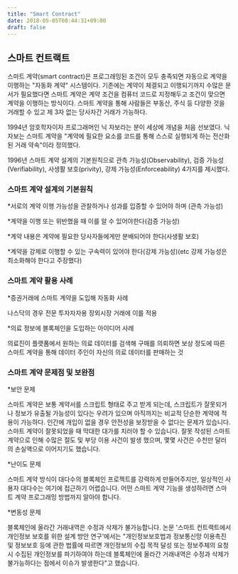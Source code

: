 ```yaml
---
title: "Smart Contract"
date: 2018-05-05T08:44:31+09:00
draft: false
---
```

## 스마트 컨트랙트


스마트 계약(smart contract)은 프로그래밍된 조건이 모두 충족되면 자동으로 계약을 이행하는 "자동화 계약" 시스템이다.
기존에는 계약이 체결되고 이행되기까지 수많은 문서가 필요했다면 스마트 계약은 계약 조건을 컴퓨터 코드로 지정해두고 
조건이 맞으면 계약을 이행하는 방식이다.
스마트 계약을 통해 사람들은 부동산, 주식 등 다양한 것을 거래할 수 있고 제 3자 없는 당사자간 거래가 가능하다.

1994년 암호학자이자 프로그래머인 닉 자보라는 분이 세상에 개념을 처음 선보였다.
닉 자보는 스마트 계약을 "계약에 필요한 요소를 코드를 통해 스스로 실행되게 하는 전산화된 거래 약속"이라 정의했다.

1996년 스마트 계약 설계의 기본원칙으로  관측 가능성(Observability), 검증 가능성(Verifiability), 사생활 보호(privity), 
강제 가능성(Enforceability) 4가지를 제시했다.



### 스마트 계약 설계의 기본원칙 


*서로의 계약 이행 가능성을 관찰하거나 성과를 입증할 수 있어야 하며 (관측 가능성)

*계약을 이행 또는 위반했을 때 이를 알 수 있어야한다(검증 가능성)

*계약 내용은 계약에 필요한 당사자들에게만 분배되어야 한다(사생활 보호)

*계약을 강제로 이행할 수 있는 구속력이 있어야 한다(강제 가능성)(etc 강제 가능성은 최소화해야 한다고 주장했다)



### 스마트 계약 활용 사례


*증권거래에 스마트 계약을 도입해 자동화 사례

나스닥의 경우 전문 투자자자용 장외시장 거래에 이를 적용

*의료 정보에 블록체인을 도입하는 아이디어 사례

의료진이 플랫폼에서 원하는 의료 데이터를 검색해 구매를 의뢰하면 
보상 정도에 따른 스마트 계약을 통해 데이터 주인이 자신의 의료 데이터를 판매하는 것



### 스마트 계약 문제점 및 보완점


*보안 문제

스마트 계약은 보통 계약서를 스크립트 형태로 주고 받게 되는데, 스크립트가 잘못되거나 정보가 유출될 가능성이 있다는
우려가 있으며 아직까지는 비교적 단순한 계약에 적용이 가능하다. 인간에 개입이 없을 경우 안전성을 보장받을 수 없다는
문제가 있습니다. 스마트 계약이 잘못되었을 때 막대한 대가를 치러야 할 수 있습니다. 잘못 작성된 스마트 계약으로 인해 
수많은 절도 및 부당 이용 사건이 발생 했으며, 몇몇 사건은 수천만 달러의 손실액으로 이어지기도 했습니다.

*난이도 문제

스마트 계약 방식이 대다수의 블록체인 프로젝트를 강력하게 만들어주지만, 일상적인 사용자 대다수는 여기에 접근하기 
어렵습니다. 어떤 스마트 계약 기능을 생성하려면 스마트 계약 프로그래밍 방법까지 알아야 합니다.

*변동성 문제

블록체인에 올라간 거래내역은 수정과 삭제가 불가능합니다. 
논문 '스마트 컨트랙트에서 개인정보 보호를 위한 설계 방안 연구'에서는 "개인정보보호법과 정보통신망 이용촉진 및 
정보보호 등에 관한 법률에 따르면 개인정보의 수집 목적 달성 또는 정보주체의 요청시 수집된 개인정보를 파기하여야 하는데 
블록체인에 올라간 거래내역은 수정과 삭제가 불가능하다는 점에서 이슈가 발생한다"고 했습니다.
